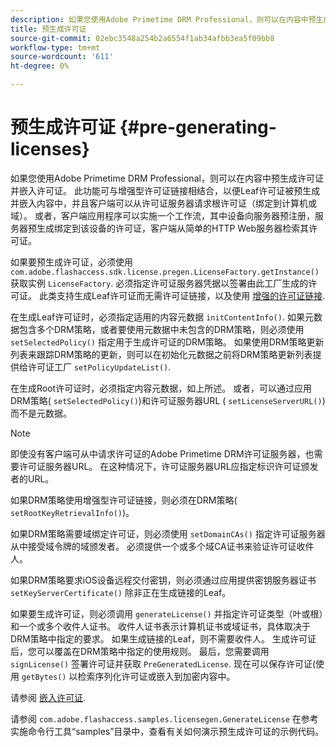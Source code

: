 ```yaml
---
description: 如果您使用Adobe Primetime DRM Professional，则可以在内容中预生成许可证并嵌入许可证。 此功能可与增强型许可证链接相结合，以便Leaf许可证被预生成并嵌入内容中，并且客户端可以从许可证服务器请求根许可证（绑定到计算机或域）。 或者，客户端应用程序可以实施一个工作流，其中设备向服务器预注册，服务器预生成绑定到该设备的许可证，客户端从简单的HTTP Web服务器检索其许可证。
title: 预生成许可证
source-git-commit: 02ebc3548a254b2a6554f1ab34afbb3ea5f09bb8
workflow-type: tm+mt
source-wordcount: '611'
ht-degree: 0%

---
```


# 预生成许可证 {#pre-generating-licenses}

如果您使用Adobe Primetime DRM Professional，则可以在内容中预生成许可证并嵌入许可证。 此功能可与增强型许可证链接相结合，以便Leaf许可证被预生成并嵌入内容中，并且客户端可以从许可证服务器请求根许可证（绑定到计算机或域）。 或者，客户端应用程序可以实施一个工作流，其中设备向服务器预注册，服务器预生成绑定到该设备的许可证，客户端从简单的HTTP Web服务器检索其许可证。

如果要预生成许可证，必须使用 `com.adobe.flashaccess.sdk.license.pregen.LicenseFactory.getInstance()` 获取实例 `LicenseFactory`. 必须指定许可证服务器凭据以签署由此工厂生成的许可证。 此类支持生成Leaf许可证而无需许可证链接，以及使用 [增强的许可证链接](../../protecting-content/implementing-the-license-server/license-chaining/gen-enhanced-license-chaining.md).

在生成Leaf许可证时，必须指定适用的内容元数据 `initContentInfo()`. 如果元数据包含多个DRM策略，或者要使用元数据中未包含的DRM策略，则必须使用 `setSelectedPolicy()` 指定用于生成许可证的DRM策略。 如果使用DRM策略更新列表来跟踪DRM策略的更新，则可以在初始化元数据之前将DRM策略更新列表提供给许可证工厂 `setPolicyUpdateList()`.

在生成Root许可证时，必须指定内容元数据，如上所述。 或者，可以通过应用DRM策略( `setSelectedPolicy()`)和许可证服务器URL ( `setLicenseServerURL()`)而不是元数据。

>[!NOTE]
>
>即使没有客户端可从中请求许可证的Adobe Primetime DRM许可证服务器，也需要许可证服务器URL。 在这种情况下，许可证服务器URL应指定标识许可证颁发者的URL。

如果DRM策略使用增强型许可证链接，则必须在DRM策略( `setRootKeyRetrievalInfo()`)。

如果DRM策略需要域绑定许可证，则必须使用 `setDomainCAs()` 指定许可证服务器从中接受域令牌的域颁发者。 必须提供一个或多个域CA证书来验证许可证收件人。

如果DRM策略要求iOS设备远程交付密钥，则必须通过应用提供密钥服务器证书 `setKeyServerCertificate()` 除非正在生成链接的Leaf。

如果要生成许可证，则必须调用 `generateLicense()` 并指定许可证类型（叶或根）和一个或多个收件人证书。 收件人证书表示计算机证书或域证书，具体取决于DRM策略中指定的要求。 如果生成链接的Leaf，则不需要收件人。 生成许可证后，您可以覆盖在DRM策略中指定的使用规则。 最后，您需要调用 `signLicense()` 签署许可证并获取 `PreGeneratedLicense`. 现在可以保存许可证(使用 `getBytes()` 以检索序列化许可证或嵌入到加密内容中。

请参阅 [嵌入许可证](../../protecting-content/pre-generating-and-embedded-licenses/embedding-licenses.md).

请参阅 `com.adobe.flashaccess.samples.licensegen.GenerateLicense` 在参考实施命令行工具“samples”目录中，查看有关如何演示预生成许可证的示例代码。

